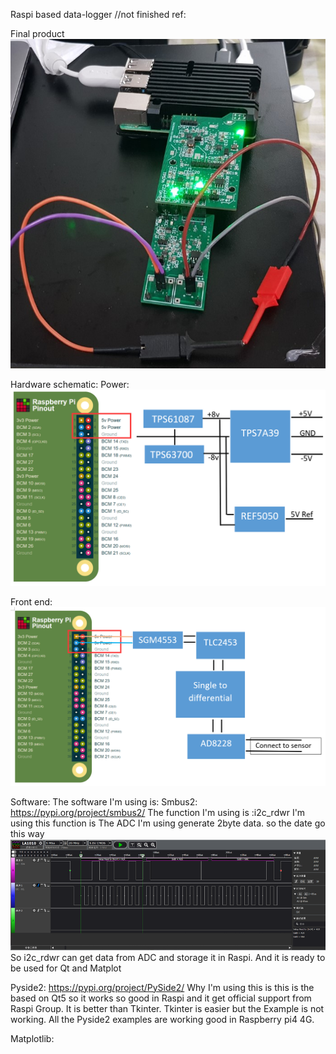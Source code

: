Raspi based data-logger   //not finished
ref:

Final product
![image](https://github.com/xiaoqianzi15/Raspberry-pi-based-Data-Logger/blob/master/picture/%E5%9B%BE%E7%89%872.jpg)

Hardware schematic:
Power:
![image](https://github.com/xiaoqianzi15/Raspberry-pi-based-Data-Logger/blob/master/picture/power.png)

Front end:
![image](https://github.com/xiaoqianzi15/Raspberry-pi-based-Data-Logger/blob/master/picture/Frontend.png)

Software:
The software I'm using is:
Smbus2:
https://pypi.org/project/smbus2/
The function I'm using is :i2c_rdwr
I'm using this function is The ADC I'm using generate 2byte data. so the date go this way 
![image](https://github.com/xiaoqianzi15/Raspberry-pi-based-Data-Logger/blob/master/picture/%E5%9B%BE%E7%89%871.png)
So  i2c_rdwr can get data from ADC and storage it in Raspi. And it is ready to be used for Qt and Matplot

Pyside2:
https://pypi.org/project/PySide2/
Why I'm using this is this is the based on Qt5 so it works so good in Raspi and it get official support from Raspi Group.
It is better than Tkinter. Tkinter is easier but the Example is not working.
All the Pyside2 examples are working good in Raspberry pi4 4G.


Matplotlib:









